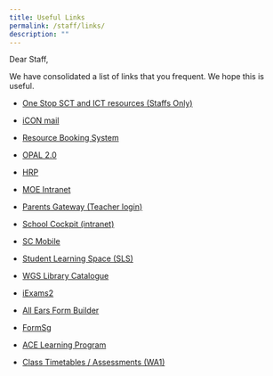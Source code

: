```yaml
---
title: Useful Links
permalink: /staff/links/
description: ""
---
```

Dear Staff,

We have consolidated a list of links that you frequent. We hope this is useful.

* [One Stop SCT and ICT resources (Staffs Only)](https://woodgrove.padlet.org/Shirley/wgs-sct-and-useful-links-for-wgs-staff-only-f0fc240vhvxtw898)
*   [iCON mail](https://workspace.google.com/dashboard)
*   [Resource Booking System](https://rbs.avero-tech.com/login.html)  
    
*   [OPAL 2.0](https://idm.opal2.moe.edu.sg/account/login?returnUrl=%2Fconnect%2Fauthorize%2Fcallback%3Fresponse_type%3Dcode%26client_id%3DOpal2WebApp%26state%3Di1bAbS0LcDWW-Um5nHUXQcWEZVpA9K_7MapC0UPdPk5Yx%26redirect_uri%3Dhttps%253A%252F%252Fwww.opal2.moe.edu.sg%252Fapp%252Findex.html%26scope%3Droles%2520profile%2520cxprofile%2520openid%2520cxDomainInternalApi%26code_challenge%3DYfk-_qdDamQ-Cb-0eyqCPGEChYhdVFkpHyKDIZyKMeM%26code_challenge_method%3DS256%26nonce%3Di1bAbS0LcDWW-Um5nHUXQcWEZVpA9K_7MapC0UPdPk5Yx)  
    
*   [HRP](https://www.hrp.gov.sg/)
*   [MOE Intranet](https://intranet.moe.gov.sg/)
*   [Parents Gateway (Teacher login)](https://pg.moe.edu.sg/)
*   [School Cockpit (intranet)](https://schoolcockpit.moe.gov.sg/)
*   [SC Mobile](https://scmobile.moe.edu.sg/login)
*   [Student Learning Space (SLS)](https://vle.learning.moe.edu.sg/login)
*   [WGS Library Catalogue](https://schoolibrary.moe.edu.sg/woodgrovesec/cgi-bin/spydus.exe/MSGTRN/WPAC/HOME)
*   [iExams2](https://iexams.seab.gov.sg/)
*   [All Ears Form Builder](https://forms.moe.edu.sg/)
*   [FormSg](https://form.gov.sg/#!/)
*   [ACE Learning Program](https://sites.google.com/moe.edu.sg/ace-wgs)
*   [Class Timetables / Assessments (WA1)](https://sites.google.com/moe.edu.sg/parentssupportwithwoodgrovesec/home)